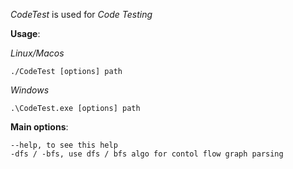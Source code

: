 *CodeTest* is used for *Code Testing*

**Usage**:

*Linux/Macos*

    ./CodeTest [options] path

*Windows*

    .\CodeTest.exe [options] path

**Main options**:

    --help, to see this help
    -dfs / -bfs, use dfs / bfs algo for contol flow graph parsing

